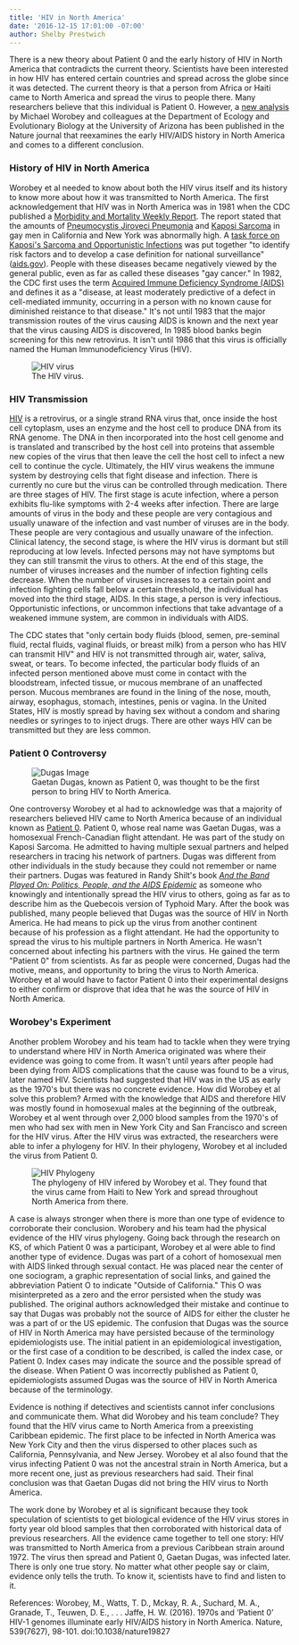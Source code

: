 ```yaml
---
title: 'HIV in North America'
date: '2016-12-15 17:01:00 -07:00'
author: Shelby Prestwich
---
```


There is a new theory about Patient 0 and the early history of HIV in North America that contradicts the current theory.  Scientists have been interested in how HIV has entered certain countries and spread across the globe since it was detected. The current theory is that a person from Africa or Haiti came to North America and spread the virus to people there. Many researchers believe that this individual is Patient 0. However, a [new analysis](http://www.nature.com/nature/journal/v539/n7627/full/nature19827.html) by Michael Worobey and colleagues at the Department of Ecology and Evolutionary Biology at the University of Arizona has been published in the Nature journal that reexamines the early HIV/AIDS history in North America and comes to a different conclusion.

### History of HIV in North America ###

Worobey et al needed to know about both the HIV virus itself and its history to know more about how it was transmitted to North America.  The first acknowledgement that HIV was in North America was in 1981 when the CDC published a [Morbidity and Mortality Weekly Report](https://www.cdc.gov/mmwr/preview/mmwrhtml/june_5.htm).  The report stated that the amounts of [Pneumocystis Jiroveci Pneumonia](https://en.wikipedia.org/wiki/Pneumocystis_pneumonia) and [Kaposi Sarcoma](https://en.wikipedia.org/wiki/Kaposi%27s_sarcoma) in gay men in California and New York was abnormally high.  A [task force on Kaposi's Sarcoma and Opportunistic Infections](https://history.nih.gov/nihinownwords/docs/curran1_02.html) was put together "to identify risk factors and to develop a case definition for national surveillance" ([aids.gov](https://www.aids.gov/hiv-aids-basics/hiv-aids-101/aids-timeline/)).  People with these diseases became negatively viewed by the general public, even as far as called these diseases "gay cancer."  In 1982, the CDC first uses the term [Acquired Immune Deficiency Syndrome (AIDS)](https://www.cdc.gov/hiv/default.html/) and defines it as a "disease, at least moderately predictive of a defect in cell-mediated immunity, occurring in a person with no known cause for diminished reistance to that disease."  It's not until 1983 that the major transmission routes of the virus causing AIDS is known and the next year that the virus causing AIDS is discovered,  In 1985 blood banks begin screening for this new retrovirus.  It isn't until 1986 that this virus is officially named the Human Immunodeficiency Virus (HIV).

<!--more-->

<figure>
<img src="/uploads/2016/HIV virus image.png" alt="HIV virus"/>
<figcaption>
The HIV virus.
</figcaption>
</figure>

### HIV Transmission ###

[HIV](https://www.cdc.gov/hiv/default.html/) is a retrovirus, or a single strand RNA virus that, once inside the host cell cytoplasm, uses an enzyme and the host cell to produce DNA from its RNA genome.  The DNA in then incorporated into the host cell genome and is translated and transcribed by the host cell into proteins that assemble new copies of the virus that then leave the cell the host cell to infect a new cell to continue the cycle.  Ultimately, the HIV virus weakens the immune system by destroying cells that fight disease and infection.  There is currently no cure but the virus can be controlled through medication.  There are three stages of HIV.  The first stage is acute infection, where a person exhibits flu-like symptoms with 2-4 weeks after infection.  There are large amounts of virus in the body and these people are very contagious and usually unaware of the infection and vast number of viruses are in the body.  These people are very contagious and usually unaware of the infection.  Clinical latency, the second stage, is where the HIV virus is dormant but still reproducing at low levels.  Infected persons may not have symptoms but they can still transmit the virus to others.  At the end of this stage, the number of viruses increases and the number of infection fighting cells decrease.  When the number of viruses increases to a certain point and infection fighting cells fall below a certain threshold, the individual has moved into the third stage, AIDS.  In this stage, a person is very infectious.  Opportunistic  infections, or uncommon infections that take advantage of a weakened immune system, are common in individuals with AIDS.

The CDC states that "only certain body fluids (blood, semen, pre-seminal fluid, rectal fluids, vaginal fluids, or breast milk) from a person who has HIV can transmit HIV" and HIV is not transmitted through air, water, saliva, sweat, or tears.  To become infected, the particular body fluids of an infected person mentioned above must come in contact with the bloodstream, infected tissue, or mucous membrane of an unaffected person.  Mucous membranes are found in the lining of the nose, mouth, airway, esophagus, stomach, intestines, penis or vagina.  In the United States, HIV is mostly spread by having sex without a condom and sharing needles or syringes to to inject drugs.  There are other ways HIV can be transmitted but they are less common.

### Patient 0 Controversy ###

<figure>
<img src="/uploads/2016/dugas picture.png" alt="Dugas Image"/>
<figcaption>
Gaetan Dugas, known as Patient 0, was thought to be the first person to bring HIV to North America.
</figcaption>
</figure>

One controversy Worobey et al had to acknowledge was that a majority of researchers believed HIV came to North America because of an individual known as [Patient 0](https://en.wikipedia.org/wiki/Ga%C3%ABtan_Dugas). Patient 0, whose real name was Gaetan Dugas, was a homosexual French-Canadian flight attendant.  He was part of the study on Kaposi Sarcoma.  He admitted to having multiple sexual partners and helped researchers in tracing his network of partners.  Dugas was different from other individuals in the study because they could not remember or name their partners.  Dugas was featured in Randy Shilt's book [*And the Band Played On: Politics, People, and the AIDS Epidemic*](https://en.wikipedia.org/wiki/And_the_Band_Played_On) as someone who knowingly and intentionally spread the HIV virus to others, going as far as to describe him as the Quebecois version of Typhoid Mary.  After the book was published, many people believed that Dugas was the source of HIV in North America.  He had means to pick up the virus from another continent because of his profession as a flight attendant.  He had the opportunity to spread the virus to his multiple partners in North America.  He wasn't concerned about infecting his partners with the virus.  He gained the term "Patient 0" from scientists.  As far as people were concerned, Dugas had the motive, means, and opportunity to bring the virus to North America.  Worobey et al would have to factor Patient 0 into their experimental designs to either confirm or disprove that idea that he was the source of HIV in North America.

### Worobey's Experiment ###

Another problem Worobey and his team had to tackle when they were trying to understand where HIV in North America originated was where their evidence was going to come from.  It wasn't until years after people had been dying from AIDS complications that the cause was found to be a virus, later named HIV.  Scientists had suggested that HIV was in the US as early as the 1970's but there was no concrete evidence.  How did Worobey et al solve this problem?  Armed with the knowledge that AIDS and therefore HIV was mostly found in homosexual males at the beginning of the outbreak, Worobey et al went through over 2,000 blood samples from the 1970's of men who had sex with men in New York City and San Francisco and screen for the HIV virus.  After the HIV virus was extracted, the researchers were able to infer a phylogeny for HIV.  In their phylogeny, Worobey et al included the virus from Patient 0.  

<figure>
<img src="/uploads/2016/HIV phylogeny.png" alt="HIV Phylogeny"/>
<figcaption>
The phylogeny of HIV infered by Worobey et al.  They found that the virus came from Haiti to New York and spread throughout North America from there.
</figcaption>
</figure>

A case is always stronger when there is more than one type of evidence to corroborate their conclusion.  Worobery and his team had the physical evidence of the HIV virus phylogeny.  Going back through the research on KS, of which Patient 0 was a participant, Worobey et al were able to find another type of evidence.  Dugas was part of a cohort of homosexual men with AIDS linked through sexual contact.  He was placed near the center of one sociogram, a graphic representation of social links, and gained the abbreviation Patient O to indicate "Outside of California."  This O was misinterpreted as a zero and the error persisted when the study was published.  The original authors acknowledged their mistake and continue to say that Dugas was probably not the source of AIDS for either the cluster he was a part of or the US epidemic.  The confusion that Dugas was the source of HIV in North America may have persisted because of the terminology epidemiologists use.  The initial patient in an epidemiological investigation, or the first case of a condition to be described, is called the index case, or Patient 0.  Index cases may indicate the source and the possible spread of the disease.  When Patient O was incorrectly published as Patient 0, epidemiologists assumed Dugas was the source of HIV in North America because of the terminology.   

Evidence is nothing if detectives and scientists cannot infer conclusions and communicate them.  What did Worobey and his team conclude?  They found that the HIV virus came to North America from a preexisting Caribbean epidemic.  The first place to be infected in North America was New York City and then the virus dispersed to other places such as California, Pennsylvania, and New Jersey.  Worobey et al also found that the virus infecting Patient 0 was not the ancestral strain in North America, but a more recent one, just as previous researchers had said.  Their final conclusion was that Gaetan Dugas did not bring the HIV virus to North America.

The work done by Worobey et al is significant because they took speculation of scientists to get biological evidence of the HIV virus stores in forty year old blood samples that then corroborated with historical data of previous researchers.  All the evidence came together to tell one story: HIV was transmitted to North America from a previous Caribbean strain around 1972.  The virus then spread and Patient 0, Gaetan Dugas, was infected later.  There is only one true story.  No matter what other people say or claim, evidence only tells the truth.  To know it, scientists have to find and listen to it.

References:
Worobey, M., Watts, T. D., Mckay, R. A., Suchard, M. A., Granade, T., Teuwen, D. E., . . . Jaffe, H. W. (2016). 1970s and ‘Patient 0’ HIV-1 genomes illuminate early HIV/AIDS history in North America. Nature, 539(7627), 98-101. doi:10.1038/nature19827
